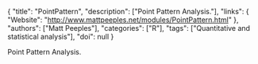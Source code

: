 {
  "title": "PointPattern",
  "description": ["Point Pattern Analysis."],
  "links": {
    "Website": "http://www.mattpeeples.net/modules/PointPattern.html"
  },
  "authors": ["Matt Peeples"],
  "categories": ["R"],
  "tags": ["Quantitative and statistical analysis"],
  "doi": null
}

<!-- Generated by csv2md.R – do not edit by hand -->

Point Pattern Analysis.